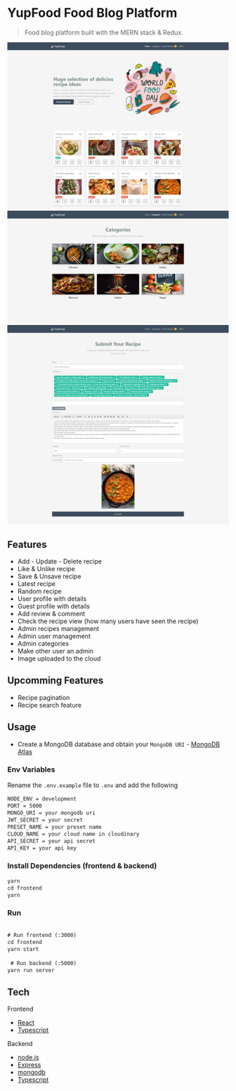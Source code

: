 # YupFood Food Blog Platform

> Food blog platform built with the MERN stack & Redux.

<img src="./frontend/public/images/home-page.png">
<img src="./frontend/public/images/categories.png">
<img src="./frontend/public/images/recipe-submit.png">

## Features

- Add - Update - Delete recipe
- Like & Unlike recipe
- Save & Unsave recipe
- Latest recipe
- Random recipe
- User profile with details
- Guest profile with details
- Add review & comment
- Check the recipe view (how many users have seen the recipe)
- Admin recipes management
- Admin user management
- Admin categories
- Make other user an admin
- Image uploaded to the cloud

## Upcomming Features

- Recipe pagination
- Recipe search feature

## Usage

- Create a MongoDB database and obtain your `MongoDB URI` - [MongoDB Atlas](https://www.mongodb.com/cloud/atlas/register)

### Env Variables

Rename the `.env.example` file to `.env` and add the following

```
NODE_ENV = development
PORT = 5000
MONGO_URI = your mongodb uri
JWT_SECRET = your secret
PRESET_NAME = your preset name
CLOUD_NAME = your cloud name in cloudinary
API_SECRET = your api secret
API_KEY = your api key
```

### Install Dependencies (frontend & backend)

```
yarn
cd frontend
yarn
```

### Run

```

# Run frontend (:3000)
cd frontend
yarn start

 # Run backend (:5000)
yarn run server
```

## Tech

Frontend

- [React]
- [Typescript]

Backend

- [node.js]
- [Express]
- [mongodb]
- [Typescript]

[React]: https://react.dev/
[Redux]: https://redux.js.org/tutorials/typescript-quick-start/
[Typescript]: https://www.typescriptlang.org/
[node.js]: http://nodejs.org
[express]: http://expressjs.com
[mongodb]: https://www.mongodb.com//
 